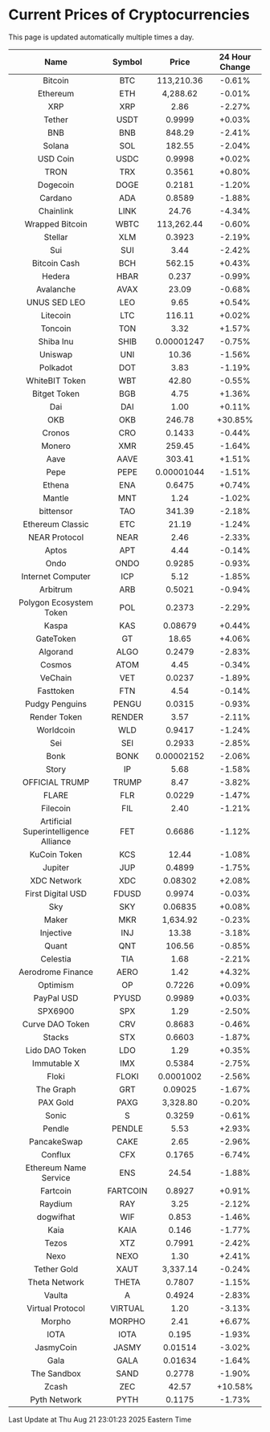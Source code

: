 # Current Prices of Cryptocurrencies
This page is updated automatically multiple times a day.

| Name | Symbol | Price | 24 Hour Change |
| :---: |:---:| :---: | :---: |
| Bitcoin | BTC | 113,210.36 | -0.61% |
| Ethereum | ETH | 4,288.62 | -0.01% |
| XRP | XRP | 2.86 | -2.27% |
| Tether | USDT | 0.9999 | +0.03% |
| BNB | BNB | 848.29 | -2.41% |
| Solana | SOL | 182.55 | -2.04% |
| USD Coin | USDC | 0.9998 | +0.02% |
| TRON | TRX | 0.3561 | +0.80% |
| Dogecoin | DOGE | 0.2181 | -1.20% |
| Cardano | ADA | 0.8589 | -1.88% |
| Chainlink | LINK | 24.76 | -4.34% |
| Wrapped Bitcoin | WBTC | 113,262.44 | -0.60% |
| Stellar | XLM | 0.3923 | -2.19% |
| Sui | SUI | 3.44 | -2.42% |
| Bitcoin Cash | BCH | 562.15 | +0.43% |
| Hedera | HBAR | 0.237 | -0.99% |
| Avalanche | AVAX | 23.09 | -0.68% |
| UNUS SED LEO | LEO | 9.65 | +0.54% |
| Litecoin | LTC | 116.11 | +0.02% |
| Toncoin | TON | 3.32 | +1.57% |
| Shiba Inu | SHIB | 0.00001247 | -0.75% |
| Uniswap | UNI | 10.36 | -1.56% |
| Polkadot | DOT | 3.83 | -1.19% |
| WhiteBIT Token | WBT | 42.80 | -0.55% |
| Bitget Token | BGB | 4.75 | +1.36% |
| Dai | DAI | 1.00 | +0.11% |
| OKB | OKB | 246.78 | +30.85% |
| Cronos | CRO | 0.1433 | -0.44% |
| Monero | XMR | 259.45 | -1.64% |
| Aave | AAVE | 303.41 | +1.51% |
| Pepe | PEPE | 0.00001044 | -1.51% |
| Ethena | ENA | 0.6475 | +0.74% |
| Mantle | MNT | 1.24 | -1.02% |
| bittensor | TAO | 341.39 | -2.18% |
| Ethereum Classic | ETC | 21.19 | -1.24% |
| NEAR Protocol | NEAR | 2.46 | -2.33% |
| Aptos | APT | 4.44 | -0.14% |
| Ondo | ONDO | 0.9285 | -0.93% |
| Internet Computer | ICP | 5.12 | -1.85% |
| Arbitrum | ARB | 0.5021 | -0.94% |
| Polygon Ecosystem Token | POL | 0.2373 | -2.29% |
| Kaspa | KAS | 0.08679 | +0.44% |
| GateToken | GT | 18.65 | +4.06% |
| Algorand | ALGO | 0.2479 | -2.83% |
| Cosmos | ATOM | 4.45 | -0.34% |
| VeChain | VET | 0.0237 | -1.89% |
| Fasttoken | FTN | 4.54 | -0.14% |
| Pudgy Penguins | PENGU | 0.0315 | -0.93% |
| Render Token | RENDER | 3.57 | -2.11% |
| Worldcoin | WLD | 0.9417 | -1.24% |
| Sei | SEI | 0.2933 | -2.85% |
| Bonk | BONK | 0.00002152 | -2.06% |
| Story | IP | 5.68 | -1.58% |
| OFFICIAL TRUMP | TRUMP | 8.47 | -3.82% |
| FLARE | FLR | 0.0229 | -1.47% |
| Filecoin | FIL | 2.40 | -1.21% |
| Artificial Superintelligence Alliance | FET | 0.6686 | -1.12% |
| KuCoin Token | KCS | 12.44 | -1.08% |
| Jupiter | JUP | 0.4899 | -1.75% |
| XDC Network | XDC | 0.08302 | +2.08% |
| First Digital USD | FDUSD | 0.9974 | -0.03% |
| Sky | SKY | 0.06835 | +0.08% |
| Maker | MKR | 1,634.92 | -0.23% |
| Injective | INJ | 13.38 | -3.18% |
| Quant | QNT | 106.56 | -0.85% |
| Celestia | TIA | 1.68 | -2.21% |
| Aerodrome Finance | AERO | 1.42 | +4.32% |
| Optimism | OP | 0.7226 | +0.09% |
| PayPal USD | PYUSD | 0.9989 | +0.03% |
| SPX6900 | SPX | 1.29 | -2.50% |
| Curve DAO Token | CRV | 0.8683 | -0.46% |
| Stacks | STX | 0.6603 | -1.87% |
| Lido DAO Token | LDO | 1.29 | +0.35% |
| Immutable X | IMX | 0.5384 | -2.75% |
| Floki | FLOKI | 0.0001002 | -2.56% |
| The Graph | GRT | 0.09025 | -1.67% |
| PAX Gold | PAXG | 3,328.80 | -0.20% |
| Sonic | S | 0.3259 | -0.61% |
| Pendle | PENDLE | 5.53 | +2.93% |
| PancakeSwap | CAKE | 2.65 | -2.96% |
| Conflux | CFX | 0.1765 | -6.74% |
| Ethereum Name Service | ENS | 24.54 | -1.88% |
| Fartcoin | FARTCOIN | 0.8927 | +0.91% |
| Raydium | RAY | 3.25 | -2.12% |
| dogwifhat | WIF | 0.853 | -1.46% |
| Kaia | KAIA | 0.146 | -1.77% |
| Tezos | XTZ | 0.7991 | -2.42% |
| Nexo | NEXO | 1.30 | +2.41% |
| Tether Gold | XAUT | 3,337.14 | -0.24% |
| Theta Network | THETA | 0.7807 | -1.15% |
| Vaulta | A | 0.4924 | -2.83% |
| Virtual Protocol | VIRTUAL | 1.20 | -3.13% |
| Morpho | MORPHO | 2.41 | +6.67% |
| IOTA | IOTA | 0.195 | -1.93% |
| JasmyCoin | JASMY | 0.01514 | -3.02% |
| Gala | GALA | 0.01634 | -1.64% |
| The Sandbox | SAND | 0.2778 | -1.90% |
| Zcash | ZEC | 42.57 | +10.58% |
| Pyth Network | PYTH | 0.1175 | -1.73% |

Last Update at Thu Aug 21 23:01:23 2025 Eastern Time